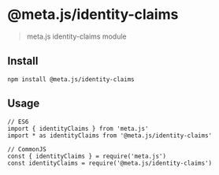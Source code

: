 # @meta.js/identity-claims

> meta.js identity-claims module

## Install
```
npm install @meta.js/identity-claims
```

## Usage
```
// ES6
import { identityClaims } from 'meta.js'
import * as identityClaims from '@meta.js/identity-claims'

// CommonJS
const { identityClaims } = require('meta.js')
const identityClaims = require('@meta.js/identity-claims')
```
